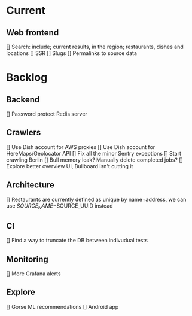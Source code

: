 # Current
## Web frontend
[] Search: include; current results, in the region; restaurants, dishes and locations
[] SSR
[] Slugs
[] Permalinks to source data

# Backlog
## Backend
[] Password protect Redis server

## Crawlers
[] Use Dish account for AWS proxies
[] Use Dish account for HereMaps/Geolocator API
[] Fix all the minor Sentry exceptions
[] Start crawling Berlin
[] Bull memory leak? Manually delete completed jobs?
[] Explore better overview UI, Bullboard isn't cutting it

## Architecture
[] Restaurants are currently defined as unique by name+address, we can use $SOURCE_NAME-$SOURCE_UUID instead

## CI
[] Find a way to truncate the DB between indivudual tests

## Monitoring
[] More Grafana alerts

## Explore
[] Gorse ML recommendations
[] Android app
